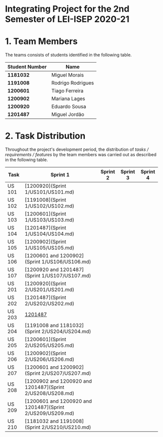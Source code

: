 # Integrating Project for the 2nd Semester of LEI-ISEP 2020-21

# 1. Team Members

The teams consists of students identified in the following table.

| Student Number | Name |
|----------------|----------------------------|
| **1181032**    | Miguel Morais              |
| **1191008**    | Rodrigo Rodrigues          |
| **1200601**    | Tiago Ferreira             |
| **1200902**    | Mariana Lages              |
| **1200920**    | Eduardo Sousa              |
| **1201487**    | Miguel Jordão              |



# 2. Task Distribution ###


Throughout the project's development period, the distribution of _tasks / requirements / features_ by the team members was carried out as described in the following table.


| Task   | Sprint 1                                                   | Sprint 2 | Sprint 3 | Sprint 4 |
|--------|------------------------------------------------------------|----------|----------|----------|
| US 101 | [1200920](Sprint 1/US101/US101.md)                         |          |          |          |
| US 102 | [1191008](Sprint 1/US102/US102.md)                         |          |          |          |
| US 103 | [1200601](Sprint 1/US103/US103.md)                         |          |          |          |
| US 104 | [1201487](Sprint 1/US104/US104.md)                         |          |          |          |
| US 105 | [1200902](Sprint 1/US105/US105.md)                         |          |          |          |
| US 106 | [1200601 and 1200902](Sprint 1/US106/US106.md)             |          |          |          |
| US 107 | [1200920 and 1201487](Sprint 1/US107/US107.md)             |          |          |          |
| US 201 | [1200920](Sprint 2/US201/US201.md)                         |          |          |          |
| US 202 | [1201487](Sprint 2/US202/US202.md)                         |          |          |          |
| US 203 | [1201487]()                                                |          |          |          |
| US 204 | [1191008 and 1181032](Sprint 2/US204/US204.md)                         |          |          |          |
| US 205 | [1200601](Sprint 2/US205/US205.md)                         |          |          |          |
| US 206 | [1200902](Sprint 2/US206/US206.md)                         |          |          |          |
| US 207 | [1200601 and 1200902](Sprint 2/US207/US207.md)             |          |          |          |
| US 208 | [1200902 and 1200920 and 1201487](Sprint 2/US208/US208.md) |          |          |          |
| US 209 | [1200601 and 1200920 and 1201487](Sprint 2/US209/US209.md) |          |          |          |
| US 210 | [1181032 and 1191008](Sprint 2/US210/US210.md)             |          |          |          |
